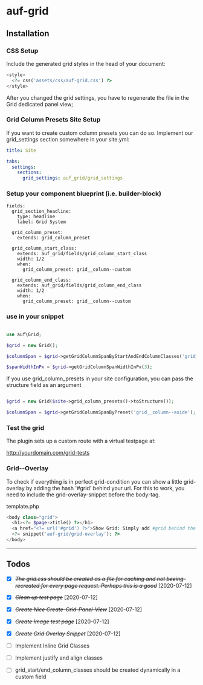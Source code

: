 # auf-grid

## Installation

### CSS Setup

Include the generated grid styles in the head of your document:

```php
<style>
  <?= css('assets/css/auf-grid.css') ?>
</style>
```
After you changed the grid settings, you have to regenerate the file in the Grid dedicated panel view;

### Grid Column Presets Site Setup

If you want to create custom column presets you can do so.
Implement our grid_settings section somewhere in your site.yml:

```site.yml
title: Site

tabs:
  settings:
    sections:
      grid_settings: auf_grid/grid_settings
```

### Setup your component blueprint (i.e. builder-block)

```
fields:
  grid_section_headline:
    type: headline
    label: Grid System
  
  grid_column_preset:
    extends: grid_column_preset

  grid_column_start_class:
    extends: auf_grid/fields/grid_column_start_class
    width: 1/2
    when:
      grid_column_preset: grid__column--custom
  
  grid_column_end_class:
    extends: auf_grid/fields/grid_column_end_class
    width: 1/2
    when:
      grid_column_preset: grid__column--custom
```

### use in your snippet

```php

use auf\Grid;

$grid = new Grid();

$columnSpan = $grid->getGridColumnSpanByStartAndEndColumnClasses('grid__column--start-1', 'grid__column--end-3');

$spanWidthInPx = $grid->getGridColumnSpanWidthInPx(3);
```

If you use grid_column_presets in your site configuration, you can pass the structure field as an argument

```php

$grid = new Grid($site->grid_column_presets()->toStructure());

$columnSpan = $grid->getGridColumnSpanByPreset('grid__column--aside');

```

### Test the grid

The plugin sets up a custom route with a virtual testpage at:

http://yourdomain.com/grid-tests


### Grid--Overlay

To check if everything is in perfect grid-condition you can show a little grid-overlay by adding the hash '#grid' behind your url.
For this to work, you need to include the grid-overlay-snippet before the body-tag.

template.php
```php
<body class="grid">
  <h1><?= $page->title() ?></h1>
  <a href="<?= url('#grid') ?>">Show Grid: Simply add #grid behind the url to show a grid-overlay</a>
  <?= snippet('auf-grid/grid-overlay'); ?>
</body>
```


- - - - - - - - - - - - - - - - - - - - - - - - - - - - - - - - - - - - - - - - - - - 

## Todos

* [X] ~~*The grid.css should be created as a file for caching and not beeing-recreated for every page request. Perhaps this is a good*~~ [2020-07-12] 

* [X] ~~*Clean up test page*~~ [2020-07-12]

* [X] ~~*Create Nice Create-Grid-Panel-View*~~ [2020-07-12]

* [X] ~~*Create Image test page*~~ [2020-07-12]

* [X] ~~*Create Grid Overlay Snippet*~~ [2020-07-12]

* [ ] Implement Inline Grid Classes

* [ ] Implement justify and align classes

* [ ] grid_start/end_column_classes should be created dynamically in a custom field
